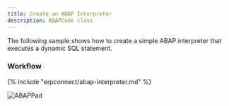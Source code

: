 ```yaml
---
title: Create an ABAP Interpreter
description: ABAPCode class
---
```


The following sample shows how to create a simple ABAP interpreter that executes a dynamic SQL statement.<br>

### Workflow

{% include "erpconnect/abap-interpreter.md" %}

![ABAPPad]( site:assets/images/erpconnect/documentation/AbapPad.png)
